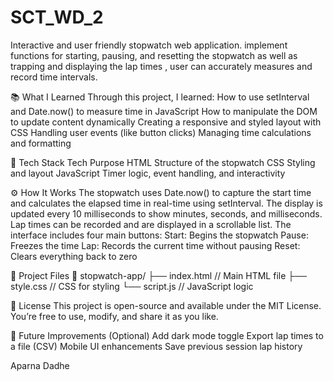 # SCT_WD_2
Interactive and user friendly stopwatch web application. implement functions for starting, pausing, and resetting the stopwatch as well as trapping and displaying the lap times , user can accurately measures and record time intervals.

📚 What I Learned
Through this project, I learned:
How to use setInterval and Date.now() to measure time in JavaScript
How to manipulate the DOM to update content dynamically
Creating a responsive and styled layout with CSS
Handling user events (like button clicks)
Managing time calculations and formatting

🧰 Tech Stack
Tech	Purpose
HTML	Structure of the stopwatch
CSS	Styling and layout
JavaScript	Timer logic, event handling, and interactivity

⚙️ How It Works
The stopwatch uses Date.now() to capture the start time and calculates the elapsed time in real-time using setInterval.
The display is updated every 10 milliseconds to show minutes, seconds, and milliseconds.
Lap times can be recorded and are displayed in a scrollable list.
The interface includes four main buttons:
Start: Begins the stopwatch
Pause: Freezes the time
Lap: Records the current time without pausing
Reset: Clears everything back to zero

📁 Project Files
📁 stopwatch-app/
├── index.html     // Main HTML file
├── style.css      // CSS for styling
└── script.js      // JavaScript logic

📝 License
This project is open-source and available under the MIT License.
You’re free to use, modify, and share it as you like.

🚀 Future Improvements (Optional)
Add dark mode toggle
Export lap times to a file (CSV)
Mobile UI enhancements
Save previous session lap history

Aparna Dadhe
